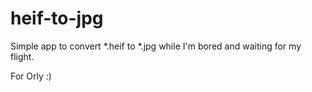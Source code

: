 # heif-to-jpg
Simple app to convert *.heif to *.jpg while I'm bored and waiting for my flight.

For Orly :)
